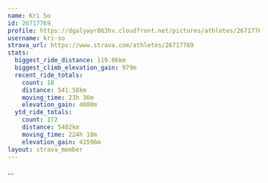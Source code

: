 ```yaml
---
name: Kri So
id: 26717769
profile: https://dgalywyr863hv.cloudfront.net/pictures/athletes/26717769/7761026/13/large.jpg
username: kri-so
strava_url: https://www.strava.com/athletes/26717769
stats:
  biggest_ride_distance: 119.06km
  biggest_climb_elevation_gain: 979m
  recent_ride_totals:
    count: 18
    distance: 541.58km
    moving_time: 23h 36m
    elevation_gain: 4080m
  ytd_ride_totals:
    count: 172
    distance: 5402km
    moving_time: 224h 18m
    elevation_gain: 41596m
layout: strava_member
--- 
```

...
